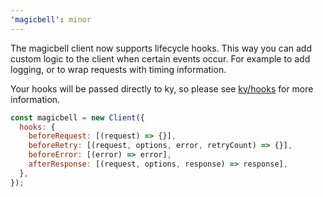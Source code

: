 ```yaml
---
'magicbell': minor
---
```


The magicbell client now supports lifecycle hooks. This way you can add custom logic to the client when certain events occur. For example to add logging, or to wrap requests with timing information.

Your hooks will be passed directly to ky, so please see [ky/hooks] for more information.

```js
const magicbell = new Client({
  hooks: {
    beforeRequest: [(request) => {}],
    beforeRetry: [(request, options, error, retryCount) => {}],
    beforeError: [(error) => error],
    afterResponse: [(request, options, response) => response],
  },
});
```

[ky/hooks]: https://github.com/sindresorhus/ky#hooks
